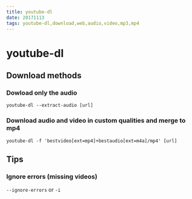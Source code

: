```yaml
---
title: youtube-dl
date: 20171113
tags: youtube-dl,download,web,audio,video,mp3,mp4
---
```


# youtube-dl

## Download methods

### Dowload only the audio

`youtube-dl --extract-audio [url]`

### Download audio and video in custom qualities and merge to mp4

`youtube-dl -f 'bestvideo[ext=mp4]+bestaudio[ext=m4a]/mp4' [url]`

## Tips

### Ignore errors (missing videos)

`--ignore-errors` or `-i`
